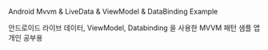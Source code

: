 Android Mvvm & LiveData & ViewModel & DataBinding Example

안드로이드 라이브 데이터, ViewModel, Databinding 을 사용한 MVVM 패턴 샘플 앱
개인 공부용
